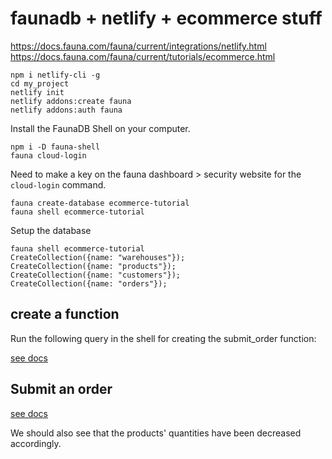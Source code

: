 # faunadb + netlify + ecommerce stuff

https://docs.fauna.com/fauna/current/integrations/netlify.html
https://docs.fauna.com/fauna/current/tutorials/ecommerce.html

```
npm i netlify-cli -g
cd my_project
netlify init
netlify addons:create fauna
netlify addons:auth fauna
```

Install the FaunaDB Shell on your computer.

```
npm i -D fauna-shell
fauna cloud-login
```

Need to make a key on the fauna dashboard > security website for the `cloud-login` command.

```
fauna create-database ecommerce-tutorial
fauna shell ecommerce-tutorial
```

Setup the database
```
fauna shell ecommerce-tutorial
CreateCollection({name: "warehouses"});
CreateCollection({name: "products"});
CreateCollection({name: "customers"});
CreateCollection({name: "orders"});
```

## create a function

Run the following query in the shell for creating the submit_order function:

[see docs](https://docs.fauna.com/fauna/current/tutorials/ecommerce.html#function)

## Submit an order
[see docs](https://docs.fauna.com/fauna/current/tutorials/ecommerce.html#submit-plenty)

We should also see that the products' quantities have been decreased accordingly. 


